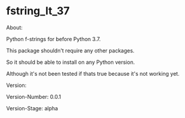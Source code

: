 # fstring_lt_37

About: 

Python f-strings for before Python 3.7.

This package shouldn't require any other packages.

So it should be able to install on any Python version.

Although it's not been tested if thats true because it's not working yet.

Version: 

Version-Number: 0.0.1

Version-Stage: alpha

